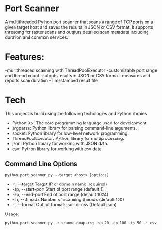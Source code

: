 # Port Scanner
A multithreaded Python port scanner that scans a range of TCP ports on a given target host and saves the results in JSON or CSV format. 
It supports threading for faster scans and outputs detailed scan metadata including duration and common services.

# Features:
 -multithreaded scanning with ThreadPoolExecutor
 -customizable port range and thread count
 -outputs results in JSON or CSV format
 -measures and reports scan duration
 -Timestamped result file

# Tech
This project is build using the following techologies and Python libraies
- Python 3.x: The core programming language used for development.
- argparse: Python library for parsing command-line arguments.
- socket: Python library for low-level network programming.
- ThreadPoolExecutor: Python library for multiprocessing.
- json: Python library for working with JSON data.
- csv: Python library for working with csv data

## Command Line Options
```
python port_scanner.py --target <host> [options]
```
- -t, --target	Target IP or domain name (required)	
- -sp, --start-port	Start of port range	(default 1)
- -ep, --end-port	End of port range	(default 1024)
- -th, --threads	Number of scanning threads	(default 100)
- -f, --format	Output format: json or csv	(Default json)

Usage:
```
python port_scanner.py -t scanme.nmap.org -sp 20 -ep 100 -th 50 -f csv

